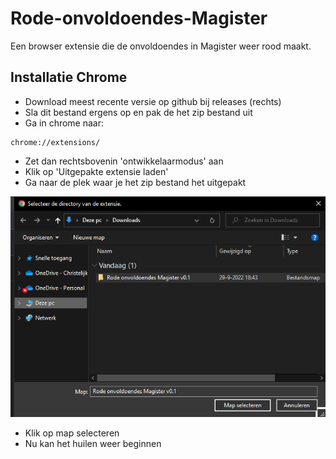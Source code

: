 # Rode-onvoldoendes-Magister
Een browser extensie die de onvoldoendes in Magister weer rood maakt.
## Installatie Chrome
* Download meest recente versie op github bij releases (rechts)
* Sla dit bestand ergens op en pak de het zip bestand uit
* Ga in chrome naar:
```
chrome://extensions/
```

* Zet dan rechtsbovenin 'ontwikkelaarmodus' aan
* Klik op 'Uitgepakte extensie laden'
* Ga naar de plek waar je het zip bestand het uitgepakt

![Directroy selecteren](/Afbeeldingen/directoryselect.png?raw=true)
* Klik op map selecteren
* Nu kan het huilen weer beginnen
